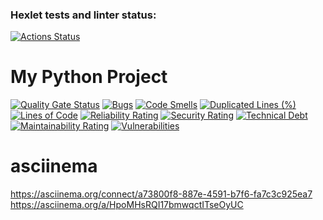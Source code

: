 ### Hexlet tests and linter status:
[![Actions Status](https://github.com/chigiriyap/python-project-49/actions/workflows/hexlet-check.yml/badge.svg)](https://github.com/chigiriyap/python-project-49/actions)

# My Python Project

[![Quality Gate Status](https://sonarcloud.io/api/project_badges/measure?project=chigiriyap_python-project-49&metric=alert_status)](https://sonarcloud.io/summary/new_code?id=chigiriyap_python-project-49)
[![Bugs](https://sonarcloud.io/api/project_badges/measure?project=chigiriyap_python-project-49&metric=bugs)](https://sonarcloud.io/summary/new_code?id=chigiriyap_python-project-49)
[![Code Smells](https://sonarcloud.io/api/project_badges/measure?project=chigiriyap_python-project-49&metric=code_smells)](https://sonarcloud.io/summary/new_code?id=chigiriyap_python-project-49)
[![Duplicated Lines (%)](https://sonarcloud.io/api/project_badges/measure?project=chigiriyap_python-project-49&metric=duplicated_lines_density)](https://sonarcloud.io/summary/new_code?id=chigiriyap_python-project-49)
[![Lines of Code](https://sonarcloud.io/api/project_badges/measure?project=chigiriyap_python-project-49&metric=ncloc)](https://sonarcloud.io/summary/new_code?id=chigiriyap_python-project-49)
[![Reliability Rating](https://sonarcloud.io/api/project_badges/measure?project=chigiriyap_python-project-49&metric=reliability_rating)](https://sonarcloud.io/summary/new_code?id=chigiriyap_python-project-49)
[![Security Rating](https://sonarcloud.io/api/project_badges/measure?project=chigiriyap_python-project-49&metric=security_rating)](https://sonarcloud.io/summary/new_code?id=chigiriyap_python-project-49)
[![Technical Debt](https://sonarcloud.io/api/project_badges/measure?project=chigiriyap_python-project-49&metric=sqale_index)](https://sonarcloud.io/summary/new_code?id=chigiriyap_python-project-49)
[![Maintainability Rating](https://sonarcloud.io/api/project_badges/measure?project=chigiriyap_python-project-49&metric=sqale_rating)](https://sonarcloud.io/summary/new_code?id=chigiriyap_python-project-49)
[![Vulnerabilities](https://sonarcloud.io/api/project_badges/measure?project=chigiriyap_python-project-49&metric=vulnerabilities)](https://sonarcloud.io/summary/new_code?id=chigiriyap_python-project-49)

# asciinema
https://asciinema.org/connect/a73800f8-887e-4591-b7f6-fa7c3c925ea7
https://asciinema.org/a/HpoMHsRQI17bmwqctITseOyUC
